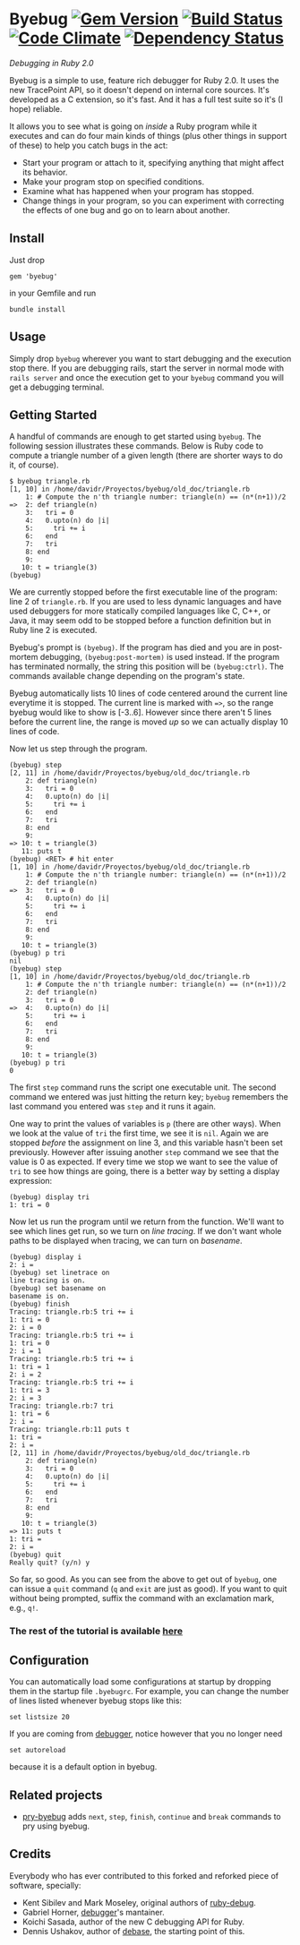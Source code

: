 # Byebug [![Gem Version](https://badge.fury.io/rb/byebug.png)](http://badge.fury.io/rb/byebug) [![Build Status](https://secure.travis-ci.org/deivid-rodriguez/byebug.png)](http://travis-ci.org/deivid-rodriguez/byebug) [![Code Climate](https://codeclimate.com/github/deivid-rodriguez/byebug.png)](https://codeclimate.com/github/deivid-rodriguez/byebug) [![Dependency Status](https://gemnasium.com/deivid-rodriguez/byebug.png)](https://gemnasium.com/deivid-rodriguez/byebug)

_Debugging in Ruby 2.0_

Byebug is a simple to use, feature rich debugger for Ruby 2.0. It uses the new
TracePoint API, so it doesn't depend on internal core sources. It's developed as
a C extension, so it's fast. And it has a full test suite so it's (I hope)
reliable.

It allows you to see what is going on _inside_ a Ruby program while it executes
and can do four main kinds of things (plus other things in support of these) to
help you catch bugs in the act:

* Start your program or attach to it, specifying anything that might affect its
behavior.
* Make your program stop on specified conditions.
* Examine what has happened when your program has stopped.
* Change things in your program, so you can experiment with correcting the
effects of one bug and go on to learn about another.


## Install

Just drop

    gem 'byebug'

in your Gemfile and run

    bundle install


## Usage

Simply drop `byebug` wherever you want to start debugging and the execution
stop there. If you are debugging rails, start the server in normal mode with
`rails server` and once the execution get to your `byebug` command you will get
a debugging terminal.

## Getting Started

A handful of commands are enough to get started using `byebug`. The following
session illustrates these commands. Below is Ruby code to compute a triangle
number of a given length (there are shorter ways to do it, of course).

```
$ byebug triangle.rb
[1, 10] in /home/davidr/Proyectos/byebug/old_doc/triangle.rb
    1: # Compute the n'th triangle number: triangle(n) == (n*(n+1))/2
=>  2: def triangle(n)
    3:   tri = 0
    4:   0.upto(n) do |i|
    5:     tri += i
    6:   end
    7:   tri
    8: end
    9:
   10: t = triangle(3)
(byebug)
```

We are currently stopped before the first executable line of the program: line 2
of `triangle.rb`. If you are used to less dynamic languages and have used
debuggers for more statically compiled languages like C, C++, or Java, it may
seem odd to be stopped before a function definition but in Ruby line 2 is
executed.

Byebug's prompt is `(byebug)`. If the program has died and you are in
post-mortem debugging, `(byebug:post-mortem)` is used instead. If the program
has terminated normally, the string this position will be `(byebug:ctrl)`. The
commands available change depending on the program's state.

Byebug automatically lists 10 lines of code centered around the current line
everytime it is stopped. The current line is marked with `=>`, so the range
byebug would like to show is [-3..6]. However since there aren't 5 lines before
the current line, the range is moved _up_ so we can actually display 10 lines
of code.

Now let us step through the program.

```
(byebug) step
[2, 11] in /home/davidr/Proyectos/byebug/old_doc/triangle.rb
    2: def triangle(n)
    3:   tri = 0
    4:   0.upto(n) do |i|
    5:     tri += i
    6:   end
    7:   tri
    8: end
    9:
=> 10: t = triangle(3)
   11: puts t
(byebug) <RET> # hit enter
[1, 10] in /home/davidr/Proyectos/byebug/old_doc/triangle.rb
    1: # Compute the n'th triangle number: triangle(n) == (n*(n+1))/2
    2: def triangle(n)
=>  3:   tri = 0
    4:   0.upto(n) do |i|
    5:     tri += i
    6:   end
    7:   tri
    8: end
    9:
   10: t = triangle(3)
(byebug) p tri
nil
(byebug) step
[1, 10] in /home/davidr/Proyectos/byebug/old_doc/triangle.rb
    1: # Compute the n'th triangle number: triangle(n) == (n*(n+1))/2
    2: def triangle(n)
    3:   tri = 0
=>  4:   0.upto(n) do |i|
    5:     tri += i
    6:   end
    7:   tri
    8: end
    9:
   10: t = triangle(3)
(byebug) p tri
0
```

The first `step` command runs the script one executable unit. The second command
we entered was just hitting the return key; `byebug` remembers the last command
you entered was `step` and it runs it again.

One way to print the values of variables is `p` (there are other ways). When we
look at the value of `tri` the first time, we see it is `nil`. Again we are
stopped _before_ the assignment on line 3, and this variable hasn't been set
previously. However after issuing another `step` command we see that the value
is 0 as expected. If every time we stop we want to see the value of `tri` to see
how things are going, there is a better way by setting a display expression:

```
(byebug) display tri
1: tri = 0
```

Now let us run the program until we return from the function. We'll want to see
which lines get run, so we turn on _line tracing_. If we don't want whole paths
to be displayed when tracing, we can turn on _basename_.

```
(byebug) display i
2: i =
(byebug) set linetrace on
line tracing is on.
(byebug) set basename on
basename is on.
(byebug) finish
Tracing: triangle.rb:5 tri += i
1: tri = 0
2: i = 0
Tracing: triangle.rb:5 tri += i
1: tri = 0
2: i = 1
Tracing: triangle.rb:5 tri += i
1: tri = 1
2: i = 2
Tracing: triangle.rb:5 tri += i
1: tri = 3
2: i = 3
Tracing: triangle.rb:7 tri
1: tri = 6
2: i =
Tracing: triangle.rb:11 puts t
1: tri =
2: i =
[2, 11] in /home/davidr/Proyectos/byebug/old_doc/triangle.rb
    2: def triangle(n)
    3:   tri = 0
    4:   0.upto(n) do |i|
    5:     tri += i
    6:   end
    7:   tri
    8: end
    9:
   10: t = triangle(3)
=> 11: puts t
1: tri =
2: i =
(byebug) quit
Really quit? (y/n) y
```

So far, so good. As you can see from the above to get out of `byebug`, one
can issue a `quit` command (`q` and `exit` are just as good). If you want to
quit without being prompted, suffix the command with an exclamation mark, e.g.,
`q!`.

### The rest of the tutorial is available [here](https://github.com/deivid-rodriguez/byebug/blob/master/GUIDE.md)

## Configuration

You can automatically load some configurations at startup by dropping them in
the startup file `.byebugrc`. For example, you can change the number of lines
listed whenever byebug stops like this:

    set listsize 20

If you are coming from [debugger](https://github.com/cldwalker/debugger), notice
however that you no longer need

    set autoreload

because it is a default option in byebug.


## Related projects

* [pry-byebug](https://github.com/deivid-rodriguez/pry-byebug) adds `next`,
  `step`, `finish`, `continue` and `break` commands to pry using byebug.


## Credits

Everybody who has ever contributed to this forked and reforked piece of
software, specially:

* Kent Sibilev and Mark Moseley, original authors of
[ruby-debug](https://github.com/mark-moseley/ruby-debug).
* Gabriel Horner, [debugger](https://github.com/cldwalker/debugger)'s mantainer.
* Koichi Sasada, author of the new C debugging API for Ruby.
* Dennis Ushakov, author of [debase](https://github.com/denofevil/debase), the
starting point of this.

